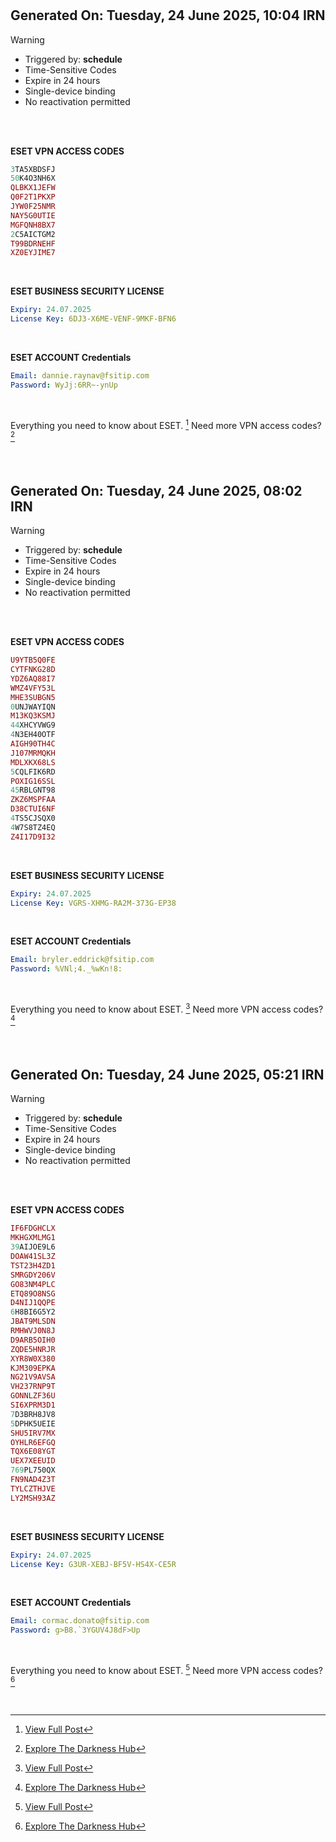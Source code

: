 #
## Generated On: Tuesday, 24 June 2025, 10:04 IRN

> [!WARNING]
>
> - Triggered by: **schedule**
> - Time-Sensitive Codes
> - Expire in 24 hours
> - Single-device binding
> - No reactivation permitted <br><br/>

<br/>

**ESET VPN ACCESS CODES**

```ruby
3TA5XBDSFJ
50K4O3NH6X
QLBKX1JEFW
Q0F2T1PKXP
JYW0F25NMR
NAY5G0UTIE
MGFQNH8BX7
2C5AICTGM2
T99BDRNEHF
XZ0EYJIME7
```
<br/>

**ESET BUSINESS SECURITY LICENSE**

```yml
Expiry: 24.07.2025
License Key: 6DJ3-X6ME-VENF-9MKF-BFN6
```
<br/>

**ESET ACCOUNT Credentials**

```yml
Email: dannie.raynav@fsitip.com
Password: WyJj:6RR~-ynUp
```
<br/>

Everything you need to know about ESET. [^1]
Need more VPN access codes? [^2]

<br/>

#
#
## Generated On: Tuesday, 24 June 2025, 08:02 IRN

> [!WARNING]
>
> - Triggered by: **schedule**
> - Time-Sensitive Codes
> - Expire in 24 hours
> - Single-device binding
> - No reactivation permitted <br><br/>

<br/>

**ESET VPN ACCESS CODES**

```ruby
U9YTB5Q0FE
CYTFNKG28D
YDZ6AQ88I7
WMZ4VFY53L
MHE3SUBGN5
0UNJWAYIQN
M13KQ3KSMJ
44XHCYVWG9
4N3EH40OTF
AIGH90TH4C
J107MRMQKH
MDLXKX68LS
5CQLFIK6RD
POXIG16SSL
45RBLGNT98
ZKZ6MSPFAA
D38CTUI6NF
4TS5CJSQX0
4W7S8TZ4EQ
Z4I17D9I32
```

<br/>

**ESET BUSINESS SECURITY LICENSE**

```yml
Expiry: 24.07.2025
License Key: VGRS-XHMG-RA2M-373G-EP38
```

<br/>

**ESET ACCOUNT Credentials**

```yml
Email: bryler.eddrick@fsitip.com
Password: %VNl;4._%wKn!8:
```

<br/>

Everything you need to know about ESET. [^1]
Need more VPN access codes? [^2]

<br/>

#
## Generated On: Tuesday, 24 June 2025, 05:21 IRN

> [!WARNING]
>
> - Triggered by: **schedule**
> - Time-Sensitive Codes
> - Expire in 24 hours
> - Single-device binding
> - No reactivation permitted <br><br/>

<br/>

**ESET VPN ACCESS CODES**

```ruby
IF6FDGHCLX
MKHGXMLMG1
39AIJOE9L6
DOAW41SL3Z
TST23H4ZD1
SMRGDY206V
GO83NM4PLC
ETQ89O8NSG
D4NIJ1QQPE
6H8BI6G5Y2
JBAT9MLSDN
RMHWVJ0N8J
D9ARB5OIH0
ZQDE5HNRJR
XYR8W0X380
KJM309EPKA
NG21V9AVSA
VH237RNP9T
GONNLZF36U
SI6XPRM3D1
7D3BRH8JV8
5DPHK5UEIE
SHU5IRV7MX
OYHLR6EFGQ
TQX6E08YGT
UEX7XEEUID
769PL750QX
FN9NAD4Z3T
TYLCZTHJVE
LY2MSH93AZ
```
<br/>

**ESET BUSINESS SECURITY LICENSE**

```yml
Expiry: 24.07.2025
License Key: G3UR-XEBJ-BF5V-HS4X-CE5R
```
<br/>

**ESET ACCOUNT Credentials**

```yml
Email: cormac.donato@fsitip.com
Password: g>B8.`3YGUV4J8dF>Up
```
<br/>

Everything you need to know about ESET. [^1]
Need more VPN access codes? [^2]
<br/>
<br/>
<br/>

[^1]: [View Full Post](https://t.me/F_NiREvil/2113)

[^2]: [Explore The Darkness Hub](https://t.me/Eset_key_trial)
